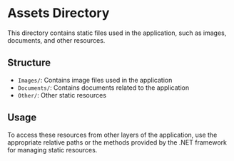 # Assets Directory

This directory contains static files used in the application, such as images, documents, and other resources.

## Structure

- `Images/`: Contains image files used in the application
- `Documents/`: Contains documents related to the application
- `Other/`: Other static resources

## Usage

To access these resources from other layers of the application, use the appropriate relative paths or the methods provided by the .NET framework for managing static resources.